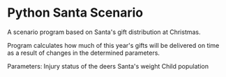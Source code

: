 # Python Santa Scenario
 A scenario program based on Santa's gift distribution at Christmas.
 
 Program calculates how much of this year's gifts will be delivered on time as a result of changes in the determined parameters.
 
 Parameters:
 Injury status of the deers
 Santa's weight
 Child population
